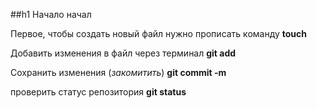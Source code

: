 ##h1 Начало начал

Первое, чтобы создать новый файл нужно прописать команду **touch**

Добавить изменения в файл через терминал **git add**

Сохранить изменения (*закомитить*) **git commit -m**

проверить статус репозитория **git status**